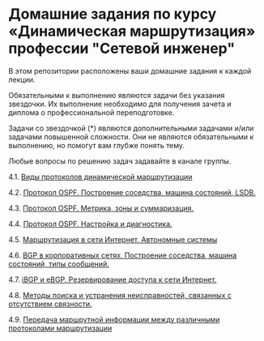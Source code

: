 # Домашние задания по курсу «Динамическая маршрутизация» профессии "Сетевой инженер"

В этом репозитории расположены ваши домашние задания к каждой лекции. 

Обязательными к выполнению являются задачи без указания звездочки. Их выполнение необходимо для получения зачета и диплома о профессиональной переподготовке.

Задачи со звездочкой (*) являются дополнительными задачами и/или задачами повышенной сложности. Они не являются обязательными к выполнению, но помогут вам глубже понять тему.

Любые вопросы по решению задач задавайте в канале группы.

4.1. [Виды протоколов динамической маршрутизации]()

4.2. [Протокол OSPF. Построение соседства, машина состояний, LSDB.]()

4.3. [Протокол OSPF. Метрика, зоны и суммаризация.]()

4.4. [Протокол OSPF. Настройка и диагностика.]()

4.5. [Маршрутизация в сети Интернет. Автономные системы]()

4.6. [BGP в корпоративных сетях. Построение соседства, машина состояний, типы сообщений.]()

4.7. [iBGP и eBGP. Резервирование доступа к сети Интернет.]()

4.8. [Методы поиска и устранения неисправностей, связанных с отсутствием связности.]()

4.9. [Передача маршрутной информации между различными протоколами маршрутизации]()
